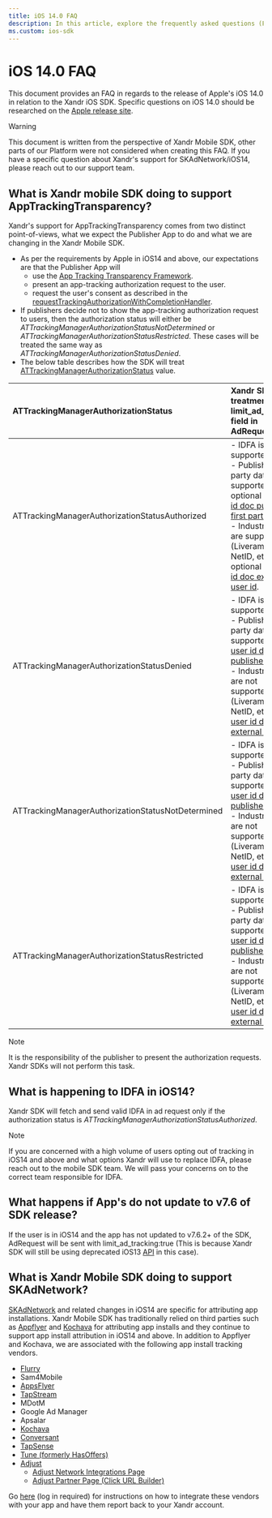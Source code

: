 ```yaml
---
title: iOS 14.0 FAQ
description: In this article, explore the frequently asked questions (FAQs) about Apple's iOS 14.0 release in relation to the iOS SDK.
ms.custom: ios-sdk
---
```


# iOS 14.0 FAQ

This document provides an FAQ in regards to the release of Apple's iOS 14.0 in relation to the Xandr iOS SDK. Specific questions on iOS 14.0 should be researched on the [Apple release site](https://www.apple.com/ios/ios-14-preview/).

> [!WARNING]
> This document is written from the perspective of Xandr Mobile SDK, other parts of our Platform were not considered when creating this FAQ. If you have a specific question about Xandr's support for SKAdNetwork/iOS14, please reach out to our support team.

## What is Xandr mobile SDK doing to support AppTrackingTransparency?

Xandr's support for AppTrackingTransparency comes from two distinct point-of-views, what we expect the Publisher App to do and what we are changing in the Xandr Mobile SDK.

- As per the requirements by Apple in iOS14 and above, our expectations are that the Publisher App will
  - use the [App Tracking Transparency Framework](https://developer.apple.com/documentation/apptrackingtransparency?language=objc).
  - present an app-tracking authorization request to the user.
  - request the user's consent as described in the [requestTrackingAuthorizationWithCompletionHandler](https://developer.apple.com/documentation/apptrackingtransparency/attrackingmanager/3547037-requesttrackingauthorizationwith?language=objc).
- If publishers decide not to show the app-tracking authorization request to users, then the authorization status will either be *ATTrackingManagerAuthorizationStatusNotDetermined* or *ATTrackingManagerAuthorizationStatusRestricted*. These cases will be treated the same way as *ATTrackingManagerAuthorizationStatusDenied*.
- The below table describes how the SDK will treat [ATTrackingManagerAuthorizationStatus](https://developer.apple.com/documentation/apptrackingtransparency/attrackingmanagerauthorizationstatus?language=objc) value.

| ATTrackingManagerAuthorizationStatus | Xandr SDK's treatment of limit_ad_tracking field in AdRequest |
|:---|:---|
| ATTrackingManagerAuthorizationStatusAuthorized | - IDFA is supported. <br> - Publisher 1st party data is supported and optional [iOS user id doc publisher first party id](user-id-s-mapping-on-ios.md).<br> - Industry IDs are supported (Liveramp IDL, NetID, etc) and optional [iOS user id doc external user id](user-id-s-mapping-on-ios.md). |
| ATTrackingManagerAuthorizationStatusDenied | - IDFA is not supported.<br> - Publisher 1st party data is supported [iOS user id doc publisher id](user-id-s-mapping-on-ios.md).<br> - Industry IDs are not supported (Liveramp IDL, NetID, etc) [iOS user id doc external user id](user-id-s-mapping-on-ios.md). |
| ATTrackingManagerAuthorizationStatusNotDetermined | - IDFA is not supported.<br> - Publisher 1st party data is supported [iOS user id doc publisher id](user-id-s-mapping-on-ios.md).<br> - Industry IDs are not supported (Liveramp IDL, NetID, etc) [iOS user id doc external user id](user-id-s-mapping-on-ios.md). |
| ATTrackingManagerAuthorizationStatusRestricted | - IDFA is not supported.<br> - Publisher 1st party data is supported [iOS user id doc publisher id](user-id-s-mapping-on-ios.md).<br> - Industry IDs are not supported (Liveramp IDL, NetID, etc) [iOS user id doc external user id](user-id-s-mapping-on-ios.md). |

> [!NOTE]
> It is the responsibility of the publisher to present the authorization requests. Xandr SDKs will not perform this task.

## What is happening to IDFA in iOS14?

Xandr SDK will fetch and send valid IDFA in ad request only if the authorization status is *ATTrackingManagerAuthorizationStatusAuthorized*.

> [!NOTE]
> If you are concerned with a high volume of users opting out of tracking in iOS14 and above and what options Xandr will use to replace IDFA, please reach out to the mobile SDK team. We will pass your concerns on to the correct team responsible for IDFA.

## What happens if App's do not update to v7.6 of SDK release?

If the user is in iOS14 and the app has not updated to v7.6.2+ of the SDK, AdRequest will be sent with limit_ad_tracking:true (This is because Xandr SDK will still be using deprecated iOS13 [API](https://developer.apple.com/documentation/adsupport/asidentifiermanager/1614148-advertisingtrackingenabled?language=objc) in this case).

## What is Xandr Mobile SDK doing to support SKAdNetwork?

[SKAdNetwork](https://developer.apple.com/documentation/storekit/skadnetwork) and related changes in iOS14 are specific for attributing app installations. Xandr Mobile SDK has traditionally relied on third parties such as [Appflyer](https://www.appsflyer.com/blog/aggregated-attribution-solution-ios14/) and [Kochava](https://www.kochava.com/getting-prepared-for-ios-14/) for attributing app installs
and they continue to support app install attribution in iOS14 and above. In addition to Appflyer and Kochava, we are associated with the
following app install tracking vendors.

- [Flurry](https://www.flurry.com/)
- Sam4Mobile
- [AppsFlyer](https://www.appsflyer.com/)
- [TapStream](https://tapstream.com/)
- MDotM
- Google Ad Manager
- Apsalar
- [Kochava](https://kochava.com/)
- [Conversant](https://www.conversantmedia.com/)
- [TapSense](https://www.tapsense.com/)
- [Tune (formerly HasOffers)](https://www.tune.com/)
- [Adjust](https://www.adjust.com/)
  - [Adjust Network Integrations Page](https://docs.adjust.com/en/network-integration/)
  - [Adjust Partner Page (Click URL Builder)](https://partners.adjust.com/index.md)

Go [here](https://monetize.xandr.com/docs/set-up-third-party-mobile-app-install-tracking) (log in required) for instructions on how to integrate these vendors with your app and have them report back to your Xandr account.
